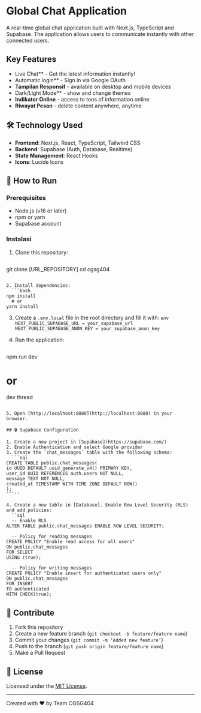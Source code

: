 # Global Chat Application

A real-time global chat application built with Next.js, TypeScript and Supabase. The application allows users to communicate instantly with other connected users.

## Key Features

- Live Chat** - Get the latest information instantly!
- Automatic login** - Sign in via Google OAuth
- **Tampilan Responsif** - available on desktop and mobile devices
- Dark/Light Mode** - show and change themes
- **Indikator Online** - access to tons of information online
- **Riwayat Pesan** - delete content anywhere, anytime

## 🛠 Technology Used

- **Frontend**: Next.js, React, TypeScript, Tailwind CSS
- **Backend**: Supabase (Auth, Database, Realtime)
- **State Management**: React Hooks
- **Icons**: Lucide Icons

## 🚀 How to Run

### Prerequisites

- Node.js (v16 or later)
- npm or yarn
- Supabase account

### Instalasi

1. Clone this repository:
   ```bash
 git clone [URL_REPOSITORY]
 cd cgsg404
 ```

2. Install dependencies:
   ```bash
 npm install
   # or
 yarn install
 ````

3. Create a `.env.local` file in the root directory and fill it with:
   ``env
 NEXT_PUBLIC_SUPABASE_URL = your_supabase_url
 NEXT_PUBLIC_SUPABASE_ANON_KEY = your_supabase_anon_key
 ``

4. Run the application:
   ```bash
 npm run dev
   # or
 dev thread
 ```

5. Open [http://localhost:8080](http://localhost:8080) in your browser.

## 🔒 Supabase Configuration

1. Create a new project in [Supabase](https://supabase.com/)
2. Enable Authentication and select Google provider
3. Create the `chat_messages` table with the following schema:
   ```sql
 CREATE TABLE public.chat_messages(
 id UUID DEFAULT uuid_generate_v4() PRIMARY KEY,
 user_id UUID REFERENCES auth.users NOT NULL,
 message TEXT NOT NULL,
 created_at TIMESTAMP WITH TIME ZONE DEFAULT NOW()
 );
 ```''

4. Create a new table in [Database]. Enable Row Level Security (RLS) and add policies:
   ``sql
   -- Enable RLS
 ALTER TABLE public.chat_messages ENABLE ROW LEVEL SECURITY;

   -- Policy for reading messages
 CREATE POLICY "Enable read access for all users"
 ON public.chat_messages
 FOR SELECT
 USING (true);

   -- Policy for writing messages
 CREATE POLICY "Enable insert for authenticated users only"
 ON public.chat_messages
 FOR INSERT
 TO authenticated
 WITH CHECK(true);
 ```

## 🤝 Contribute

1. Fork this repository
2. Create a new feature branch (`git checkout -b feature/feature name`)
3. Commit your changes (`git commit -m ‘Added new feature’`)
4. Push to the branch (`git push origin feature/feature name`)
5. Make a Pull Request

## 📝 License

Licensed under the [MIT License](LICENSE).

---

Created with ❤️ by Team CGSG404